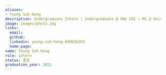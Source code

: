 ```yaml
---
aliases:
- Young Suh Hong
description: Undergraduate Intern | Undergraduate @ SNU CSE → MS @ University of Michigan
image: images/photo.jpg
links:
  email: 
  github: 
  linkedin: young-suh-hong-839b5b263
  home-page: 
name: Young Suh Hong
role: intern
status: 졸업
graduation_year: 2021
---
```

